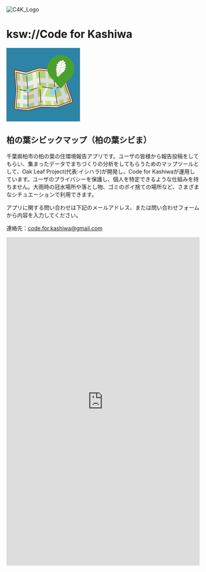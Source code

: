 ![C4K_Logo](img/cfk-logo.png)
# ksw://Code for Kashiwa

![C4K_Logo](img/kashiwanoha_map.png)
## 柏の葉シビックマップ（柏の葉シビま）

千葉県柏市の柏の葉の住環境報告アプリです。ユーザの皆様から報告投稿をしてもらい、集まったデータでまちづくりの分析をしてもらうためのマップツールとして、Oak Leaf Project(代表:イシハラ)が開発し、Code for Kashiwaが運用しています。ユーザのプライバシーを保護し、個人を特定できるような仕組みを持ちません。大雨時の冠水場所や落とし物、ゴミのポイ捨ての場所など、さまざまなシチュエーションで利用できます。

アプリに関する問い合わせは下記のメールアドレス、または問い合わせフォームから内容を入力してください。

連絡先：code.for.kashiwa@gmail.com


<iframe src="https://docs.google.com/forms/d/e/1FAIpQLSebEIIYNCTp9XTV-h-kQ1bc90OZCEsDIbG_GD0PSA_y48BKpg/viewform?embedded=true" width="100%" height="857" frameborder="0" marginheight="0" marginwidth="0">読み込んでいます…</iframe>
